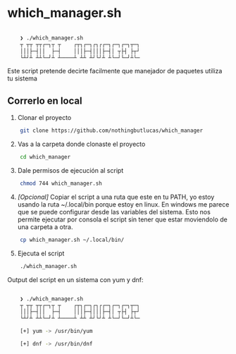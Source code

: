# which_manager.sh

```bash

    ❯ ./which_manager.sh
    ┬ ┬┬ ┬┬┌─┐┬ ┬    ┌┬┐┌─┐┌┐┌┌─┐┌─┐┌─┐┬─┐
    │││├─┤││  ├─┤    │││├─┤│││├─┤│ ┬├┤ ├┬┘
    └┴┘┴ ┴┴└─┘┴ ┴────┴ ┴┴ ┴┘└┘┴ ┴└─┘└─┘┴└─

```

Este script pretende decirte facilmente que manejador de paquetes utiliza tu sistema

## Correrlo en local

1. Clonar el proyecto

```bash
    git clone https://github.com/nothingbutlucas/which_manager
```

2. Vas a la carpeta donde clonaste el proyecto

```bash
    cd which_manager
```

3. Dale permisos de ejecución al script

```bash
    chmod 744 which_manager.sh
```

4. *[Opcional]* Copiar el script a una ruta que este en tu PATH, yo estoy usando la ruta ~/.local/bin porque estoy en linux. En windows me parece que se puede configurar desde las variables del sistema. Esto nos permite ejecutar por consola el script sin tener que estar moviendolo de una carpeta a otra.

```bash
    cp which_manager.sh ~/.local/bin/
```

5. Ejecuta el script

```bash
    ./which_manager.sh
```

Output del script en un sistema con yum y dnf:

```bash

    ❯ ./which_manager.sh
    ┬ ┬┬ ┬┬┌─┐┬ ┬    ┌┬┐┌─┐┌┐┌┌─┐┌─┐┌─┐┬─┐
    │││├─┤││  ├─┤    │││├─┤│││├─┤│ ┬├┤ ├┬┘
    └┴┘┴ ┴┴└─┘┴ ┴────┴ ┴┴ ┴┘└┘┴ ┴└─┘└─┘┴└─

    [+] yum -> /usr/bin/yum

    [+] dnf -> /usr/bin/dnf

```
